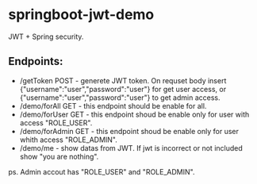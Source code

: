 # springboot-jwt-demo
JWT + Spring security.

## Endpoints:
* /getToken POST - generete JWT token. On requset body insert {"username":"user","password":"user"} for get user access, or {"username":"user","password":"user"} to get admin access.
* /demo/forAll GET - this endpoint should be enable for all.
* /demo/forUser GET - this endpoint shoud be enable only for user with access "ROLE_USER".
* /demo/forAdmin GET - this endpoint shoud be enable only for user whith access "ROLE_ADMIN".
* /demo/me - show datas from JWT. If jwt is incorrect or not included show "you are nothing".

ps. Admin accout has "ROLE_USER" and "ROLE_ADMIN".
